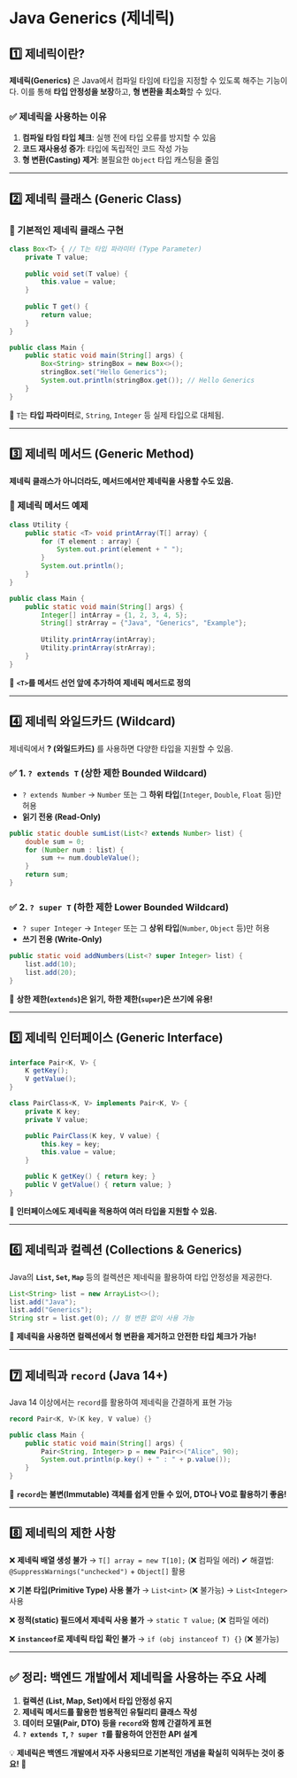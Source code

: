 # Java Generics (제네릭)

## 1️⃣ **제네릭이란?**
**제네릭(Generics)** 은 Java에서 컴파일 타임에 타입을 지정할 수 있도록 해주는 기능이다. 이를 통해 **타입 안정성을 보장**하고, **형 변환을 최소화**할 수 있다.

### ✅ **제네릭을 사용하는 이유**
1. **컴파일 타임 타입 체크**: 실행 전에 타입 오류를 방지할 수 있음
2. **코드 재사용성 증가**: 타입에 독립적인 코드 작성 가능
3. **형 변환(Casting) 제거**: 불필요한 `Object` 타입 캐스팅을 줄임

---

## 2️⃣ **제네릭 클래스 (Generic Class)**

### **📌 기본적인 제네릭 클래스 구현**
```java
class Box<T> { // T는 타입 파라미터 (Type Parameter)
    private T value;
    
    public void set(T value) {
        this.value = value;
    }
    
    public T get() {
        return value;
    }
}

public class Main {
    public static void main(String[] args) {
        Box<String> stringBox = new Box<>();
        stringBox.set("Hello Generics");
        System.out.println(stringBox.get()); // Hello Generics
    }
}
```

📌 `T`는 **타입 파라미터**로, `String`, `Integer` 등 실제 타입으로 대체됨.

---

## 3️⃣ **제네릭 메서드 (Generic Method)**
**제네릭 클래스가 아니더라도, 메서드에서만 제네릭을 사용할 수도 있음.**

### **📌 제네릭 메서드 예제**
```java
class Utility {
    public static <T> void printArray(T[] array) {
        for (T element : array) {
            System.out.print(element + " ");
        }
        System.out.println();
    }
}

public class Main {
    public static void main(String[] args) {
        Integer[] intArray = {1, 2, 3, 4, 5};
        String[] strArray = {"Java", "Generics", "Example"};
        
        Utility.printArray(intArray);
        Utility.printArray(strArray);
    }
}
```

📌 **`<T>`를 메서드 선언 앞에 추가하여 제네릭 메서드로 정의**

---

## 4️⃣ **제네릭 와일드카드 (Wildcard)**
제네릭에서 **? (와일드카드)** 를 사용하면 다양한 타입을 지원할 수 있음.

### ✅ **1. `? extends T` (상한 제한 Bounded Wildcard)**
- `? extends Number` → `Number` 또는 그 **하위 타입**(`Integer`, `Double`, `Float` 등)만 허용
- **읽기 전용 (Read-Only)**

```java
public static double sumList(List<? extends Number> list) {
    double sum = 0;
    for (Number num : list) {
        sum += num.doubleValue();
    }
    return sum;
}
```

### ✅ **2. `? super T` (하한 제한 Lower Bounded Wildcard)**
- `? super Integer` → `Integer` 또는 그 **상위 타입**(`Number`, `Object` 등)만 허용
- **쓰기 전용 (Write-Only)**

```java
public static void addNumbers(List<? super Integer> list) {
    list.add(10);
    list.add(20);
}
```

📌 **상한 제한(`extends`)은 읽기, 하한 제한(`super`)은 쓰기에 유용!**

---

## 5️⃣ **제네릭 인터페이스 (Generic Interface)**
```java
interface Pair<K, V> {
    K getKey();
    V getValue();
}

class PairClass<K, V> implements Pair<K, V> {
    private K key;
    private V value;

    public PairClass(K key, V value) {
        this.key = key;
        this.value = value;
    }

    public K getKey() { return key; }
    public V getValue() { return value; }
}
```

📌 **인터페이스에도 제네릭을 적용하여 여러 타입을 지원할 수 있음.**

---

## 6️⃣ **제네릭과 컬렉션 (Collections & Generics)**
Java의 **`List`, `Set`, `Map`** 등의 컬렉션은 제네릭을 활용하여 타입 안정성을 제공한다.

```java
List<String> list = new ArrayList<>();
list.add("Java");
list.add("Generics");
String str = list.get(0); // 형 변환 없이 사용 가능
```

📌 **제네릭을 사용하면 컬렉션에서 형 변환을 제거하고 안전한 타입 체크가 가능!**

---

## 7️⃣ **제네릭과 `record` (Java 14+)**
Java 14 이상에서는 `record`를 활용하여 제네릭을 간결하게 표현 가능

```java
record Pair<K, V>(K key, V value) {}

public class Main {
    public static void main(String[] args) {
        Pair<String, Integer> p = new Pair<>("Alice", 90);
        System.out.println(p.key() + " : " + p.value());
    }
}
```

📌 **`record`는 불변(Immutable) 객체를 쉽게 만들 수 있어, DTO나 VO로 활용하기 좋음!**

---

## 8️⃣ **제네릭의 제한 사항**
❌ **제네릭 배열 생성 불가** → `T[] array = new T[10];` (❌ 컴파일 에러)
✔ 해결법: `@SuppressWarnings("unchecked")` + `Object[]` 활용

❌ **기본 타입(Primitive Type) 사용 불가** → `List<int>` (❌ 불가능) → `List<Integer>` 사용

❌ **정적(static) 필드에서 제네릭 사용 불가** → `static T value;` (❌ 컴파일 에러)

❌ **`instanceof`로 제네릭 타입 확인 불가** → `if (obj instanceof T) {}` (❌ 불가능)

---

## ✅ **정리: 백엔드 개발에서 제네릭을 사용하는 주요 사례**
1. **컬렉션 (List, Map, Set)에서 타입 안정성 유지**
2. **제네릭 메서드를 활용한 범용적인 유틸리티 클래스 작성**
3. **데이터 모델(Pair, DTO) 등을 `record`와 함께 간결하게 표현**
4. **`? extends T`, `? super T`를 활용하여 안전한 API 설계**

💡 **제네릭은 백엔드 개발에서 자주 사용되므로 기본적인 개념을 확실히 익혀두는 것이 중요!** 🚀

